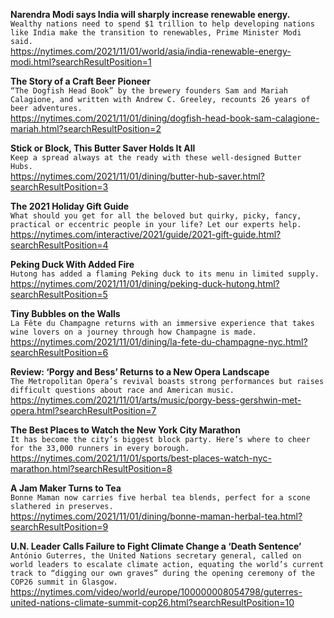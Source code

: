 **Narendra Modi says India will sharply increase renewable energy.**\
`Wealthy nations need to spend $1 trillion to help developing nations like India make the transition to renewables, Prime Minister Modi said.`\
https://nytimes.com/2021/11/01/world/asia/india-renewable-energy-modi.html?searchResultPosition=1

**The Story of a Craft Beer Pioneer**\
`“The Dogfish Head Book” by the brewery founders Sam and Mariah Calagione, and written with Andrew C. Greeley, recounts 26 years of beer adventures.`\
https://nytimes.com/2021/11/01/dining/dogfish-head-book-sam-calagione-mariah.html?searchResultPosition=2

**Stick or Block, This Butter Saver Holds It All**\
`Keep a spread always at the ready with these well-designed Butter Hubs.`\
https://nytimes.com/2021/11/01/dining/butter-hub-saver.html?searchResultPosition=3

**The 2021 Holiday Gift Guide**\
`What should you get for all the beloved but quirky, picky, fancy, practical or eccentric people in your life? Let our experts help.`\
https://nytimes.com/interactive/2021/guide/2021-gift-guide.html?searchResultPosition=4

**Peking Duck With Added Fire**\
`Hutong has added a flaming Peking duck to its menu in limited supply.`\
https://nytimes.com/2021/11/01/dining/peking-duck-hutong.html?searchResultPosition=5

**Tiny Bubbles on the Walls**\
`La Fête du Champagne returns with an immersive experience that takes wine lovers on a journey through how Champagne is made.`\
https://nytimes.com/2021/11/01/dining/la-fete-du-champagne-nyc.html?searchResultPosition=6

**Review: ‘Porgy and Bess’ Returns to a New Opera Landscape**\
`The Metropolitan Opera’s revival boasts strong performances but raises difficult questions about race and American music.`\
https://nytimes.com/2021/11/01/arts/music/porgy-bess-gershwin-met-opera.html?searchResultPosition=7

**The Best Places to Watch the New York City Marathon**\
`It has become the city’s biggest block party. Here’s where to cheer for the 33,000 runners in every borough.`\
https://nytimes.com/2021/11/01/sports/best-places-watch-nyc-marathon.html?searchResultPosition=8

**A Jam Maker Turns to Tea**\
`Bonne Maman now carries five herbal tea blends, perfect for a scone slathered in preserves.`\
https://nytimes.com/2021/11/01/dining/bonne-maman-herbal-tea.html?searchResultPosition=9

**U.N. Leader Calls Failure to Fight Climate Change a ‘Death Sentence’**\
`António Guterres, the United Nations secretary general, called on world leaders to escalate climate action, equating the world’s current track to “digging our own graves” during the opening ceremony of the COP26 summit in Glasgow.`\
https://nytimes.com/video/world/europe/100000008054798/guterres-united-nations-climate-summit-cop26.html?searchResultPosition=10

